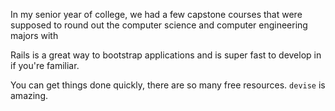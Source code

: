 In my senior year of college, we had a few capstone courses that were supposed to round out the computer science and computer engineering majors with 

Rails is a great way to bootstrap applications and is super fast to develop in if you're familiar.

You can get things done quickly, there are so many free resources. `devise` is amazing. 

